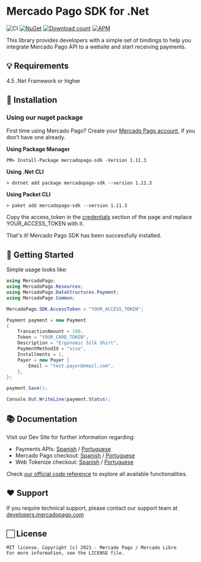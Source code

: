 # Mercado Pago SDK for .Net

![CI](https://github.com/mercadopago/dx-dotnet/workflows/CI/badge.svg)
[![NuGet](http://img.shields.io/nuget/v/mercadopago-sdk.svg)](https://www.nuget.org/packages/mercadopago-sdk)
[![Download count](https://img.shields.io/nuget/dt/mercadopago-sdk.svg)](https://www.nuget.org/packages/mercadopago-sdk/)
[![APM](https://img.shields.io/apm/l/vim-mode)](https://github.com/mercadopago/dx-dotnet)

This library provides developers with a simple set of bindings to help you integrate Mercado Pago API to a website and start receiving payments.

## 💡 Requirements

4.5 .Net Framework or higher

## 📲 Installation

### Using our nuget package

First time using Mercado Pago? Create your [Mercado Pago account](https://www.mercadopago.com), if you don’t have one already.

**Using Package Manager**

`PM> Install-Package mercadopago-sdk -Version 1.11.3`

**Using .Net CLI**

`> dotnet add package mercadopago-sdk --version 1.11.3`

**Using Packet CLI**

`> paket add mercadopago-sdk --version 1.11.3`

Copy the access_token in the [credentials](https://www.mercadopago.com/mlb/account/credentials) section of the page and replace YOUR_ACCESS_TOKEN with it.

That's it! Mercado Pago SDK has been successfully installed.

## 🌟 Getting Started

Simple usage looks like:

```csharp
using MercadoPago;
using MercadoPago.Resources;
using MercadoPago.DataStructures.Payment;
using MercadoPago.Common;

MercadoPago.SDK.AccessToken = "YOUR_ACCESS_TOKEN";

Payment payment = new Payment
{
    TransactionAmount = 100,
    Token = "YOUR_CARD_TOKEN",
    Description = "Ergonomic Silk Shirt",
    PaymentMethodId = "visa",
    Installments = 1,
    Payer = new Payer {
        Email = "test.payer@email.com",
    },
};

payment.Save();

Console.Out.WriteLine(payment.Status);
```

## 📚 Documentation

Visit our Dev Site for further information regarding:

- Payments APIs: [Spanish](https://www.mercadopago.com.ar/developers/es/guides/payments/api/introduction/) / [Portuguese](https://www.mercadopago.com.br/developers/pt/guides/payments/api/introduction/)
- Mercado Pago checkout: [Spanish](https://www.mercadopago.com.ar/developers/es/guides/payments/web-payment-checkout/introduction/) / [Portuguese](https://www.mercadopago.com.br/developers/pt/guides/payments/web-payment-checkout/introduction/)
- Web Tokenize checkout: [Spanish](https://www.mercadopago.com.ar/developers/es/guides/payments/web-tokenize-checkout/introduction/) / [Portuguese](https://www.mercadopago.com.br/developers/pt/guides/payments/web-tokenize-checkout/introduction/)

Check [our official code reference](https://mercadopago.github.io/dx-dotnet/) to explore all available functionalities.

## ❤️ Support

If you require technical support, please contact our support team at [developers.mercadopago.com](https://developers.mercadopago.com)

## 🏻 License

```
MIT license. Copyright (c) 2021 - Mercado Pago / Mercado Libre
For more information, see the LICENSE file.
```
